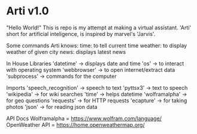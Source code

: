 # Arti v1.0

"Hello World!"
This is repo is my attempt at making a virtual assistant. 'Arti' short for artificial inteligence, is inspired by marvel's 'Jarvis'. 

Some commands Arti knows:
time: to tell current time
weather: to display weather of given city
news: displays latest news

In House Libraries
'datetime' -> displays date and time
'os' -> to interact with operating system
'webbrowser' -> to open internet/extract data
'subprocess' -> commands for the computer

Imports
'speech_recognition' -> speech to text
'pyttsx3' -> text to speech
'wikipedia' -> for wiki searches
'time' -> helps datetime
'wolframalpha' -> for geo questions
'requests' -> for HTTP requests
'ecapture' -> for taking photos
'json' -> for reading json data

API Docs
Wolframalpha = https://www.wolfram.com/language/ 
OpenWeather API = https://home.openweathermap.org/ 